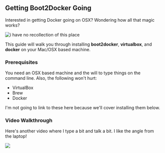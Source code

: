 ## Getting Boot2Docker Going

Interested in getting Docker going on OSX? Wondering how all that magic works?

![i have no recollection of this place](http://i.imgur.com/itIGzuv.jpg)

This guide will walk you through installing **boot2docker**, **virtualbox**, and **docker** on your Mac/OSX based machine.

### Prerequisites

You need an OSX based machine and the will to type things on the command line.  Also, the following won't hurt:

* VirtualBox
* Brew
* Docker

I'm not going to link to these here because we'll cover installing them below.


### Video Walkthrough

Here's another video where I type a bit and talk a bit. I like the angle from the laptop!

[![](https://raw.githubusercontent.com/kordless/boot2docker-ing/master/assets/video.png)](https://vimeo.com/120117064)

